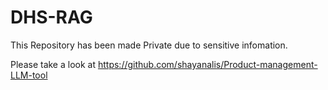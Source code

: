 # DHS-RAG

This Repository has been made Private due to sensitive infomation.

Please take a look at https://github.com/shayanalis/Product-management-LLM-tool
